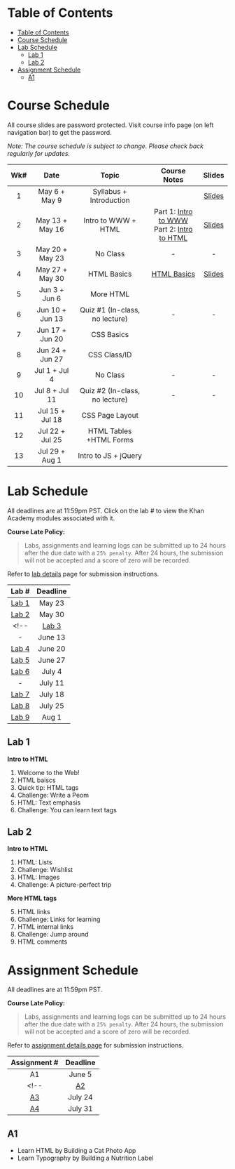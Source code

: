 # Table of Contents

- [Table of Contents](#table-of-contents)
- [Course Schedule](#course-schedule)
- [Lab Schedule](#lab-schedule)
  - [Lab 1](#lab-1)
  - [Lab 2](#lab-2)
- [Assignment Schedule](#assignment-schedule)
  - [A1](#a1)


# Course Schedule

All course slides are password protected. Visit course info page (on left navigation bar) to get the password.

*Note: The course schedule is subject to change. Please check back regularly for updates.*

| **Wk#** | **Date** | **Topic** | **Course Notes** | **Slides**
|:---:|:---:|:---:|:---:|:---:|
| 1 | May 6 + May 9 | Syllabus + Introduction | |[Slides](https://jstrieb.github.io/link-lock/#eyJ2IjoiMC4wLjEiLCJlIjoiZ0d2QzZ6aFVWcVBDcjJUekRXRlMvV3BhRlJ3UkxvYWxqNCtrV0VTbXVlT2ZsOWREZ2oralplYzlVSWxBNjNidWRaa1M1Z3FJa3BYSVNWSWpGalh0YmRCS1Z4TmN5L2R1Z1JXVlczdDUwTHhpMTlmZlcvcEk3VVNHV2RDRm52ZHJJK3dQQXdSTlZ2S3Z3Tnk4L2VxMFcyNGdMU3M9IiwicyI6ImlMVkRQZzYzM3U3YXdCZ0g5b2JsUEE9PSIsImkiOiJZbjdsaVN5MTAwK0drd2dvIn0=) |
| 2 | May 13 + May 16 | Intro to WWW + HTML | Part 1: <a href="https://parsa-rajabi.github.io/CIS145/#/week-2-1">Intro to WWW</a><br> Part 2: <a href="https://parsa-rajabi.github.io/CIS145/#/week-2-2">Intro to HTML</a> |[Slides](https://jstrieb.github.io/link-lock/#eyJ2IjoiMC4wLjEiLCJlIjoiNmk5QVB4bUE0QzM2bCtRWXBGUmRLTjZBaGVvczdBV0NUZmNwRy94aVlTaURhSGVVbVdLTU5aL0RWWG82TGZxRnM3MTB3OUNVaCtaWDJEZlZlQ2hWS1BhU3NtbUFFd24xYXpzWWpQeXgvTlhybllwaHZUUEROYWZuY0p5b0tFMnNXMFIxRUxRRmNJWElEWXU4SjQ2UW5yUDFTT1E9IiwicyI6IjJnNE4rdGdpSk9qTUlnaWQxeGVqSlE9PSIsImkiOiJ4ZVpGSm9aY0x2VFEvcnVOIn0=) |
3 | May 20 + May 23 | No Class | - | - |
4 | May 27 + May 30 | HTML Basics | <a href="https://parsa-rajabi.github.io/CIS145/#/week-4">HTML Basics</a> | [Slides](https://jstrieb.github.io/link-lock/#eyJ2IjoiMC4wLjEiLCJlIjoiQnJhZ1dwY012Nk1SSWVxZ3pRQ1JzajZ2YVhaV3c1ODAwazkwM1BoN0NQS05HL2paanIybXY2ME1EcW5Xc3pSMFptZEZtUlF3eUtRb0Y5MENTQXJOTHdaTExHSWpseFJxRXFwT2tKYmVCVml3YWNJT2JDdysxYWdWd1B3TlNsVTlSL2l5eWRRZ2Z0RjN0N0pQdE1yWndIWW0wc0U9IiwicyI6ImkwaVJDa1FEVDFDUnhIUkxpS29YYWc9PSIsImkiOiJvMTM3OVd0Ri9ITThobmtTIn0=) |
5 | Jun 3 + Jun 6 | More HTML | | |
6 | Jun 10 + Jun 13 | Quiz #1 (In-class, no lecture) | - | - |
7 | Jun 17 + Jun 20 | CSS Basics | | |
8 | Jun 24 + Jun 27 | CSS Class/ID | | |
9 | Jul 1 + Jul 4 | No Class | - | - |
10 | Jul 8 + Jul 11 | Quiz #2 (In-class, no lecture) | - | - |
11 | Jul 15 + Jul 18 | CSS Page Layout | | |
12 | Jul 22 + Jul 25 | HTML Tables +HTML Forms | | |
13 | Jul 29 + Aug 1 | Intro to JS + jQuery  | | |

# Lab Schedule

All deadlines are at 11:59pm PST. Click on the lab # to view the Khan Academy modules associated with it.

**Course Late Policy:**
> Labs, assignments and learning logs can be submitted up to 24 hours after the due date with a `25% penalty`. After 24 hours, the submission will not be accepted and a score of zero will be recorded. 

Refer to [lab details](labs.md#submission-process) page for submission instructions.

|      Lab #      | Deadline |
| :-------------: | :------: |
| [Lab 1](#lab-1) |  May 23  |
| [Lab 2](#lab-2) |  May 30  |
<!-- | [Lab 3](#lab-3) |  June 6  |
|        -        | June 13  |
| [Lab 4](#lab-4) | June 20  |
| [Lab 5](#lab-5) | June 27  |
| [Lab 6](#lab-6) |  July 4  |
|        -        | July 11  |
| [Lab 7](#lab-7) | July 18  |
| [Lab 8](#lab-8) | July 25  |
| [Lab 9](#lab-9) |  Aug 1   | -->


## Lab 1

**Intro to HTML**
1. Welcome to the Web!
2. HTML baiscs
3. Quick tip: HTML tags
4. Challenge: Write a Peom
5. HTML: Text emphasis
6. Challenge: You can learn text tags 
 
## Lab 2

**Intro to HTML**
1. HTML: Lists
2. Challenge: Wishlist
3. HTML: Images
4. Challenge: A picture-perfect trip
   
**More HTML tags**

5. HTML links
6. Challenge: Links for learning
7. HTML internal links
8. Challenge: Jump around
9. HTML comments

<!-- ## Lab 3

**Further learning**

1. Webpage design
2. HTML validation
   
## Lab 4

**CSS text properties**
1. CSS Zen Garden
2. CSS font-family property 
3. Challenge: Fancy font families
4. CSS font-size property
5. Challenge: Great big font sizes
6. CSS font style and shorthand
7. Challenge: Famous font formats
8. More CSS text properties 

**Other ways to embed CSS**

9. Using inline CSS styles
10. Using external stylesheets

## Lab 5

**CSS text properties**
1. CSS inheritance
2. Project: Blog

**More CSS selectors**

3. Using multiple CSS classes
4. Challenge: A classy gallery
5. Combining CSS class and element selectors
6. Challenge: Classes of elements
7. CSS descendant selectors
8. Challenge: Decendants of Khan
9. Grouping CSS selectors
10. CSS dynamic pseudo-classes
11. Challenge: Grouped animals
12. CSS specificity 


## Lab X 
**More HTML tags**
1. HTML tables
2. Challenge: The dinner table
3. Project: Recipe book -->

# Assignment Schedule

All deadlines are at 11:59pm PST.

**Course Late Policy:**
> Labs, assignments and learning logs can be submitted up to 24 hours after the due date with a `25% penalty`. After 24 hours, the submission will not be accepted and a score of zero will be recorded. 

Refer to [assignment details page](assignments.md#submission-process) for submission instructions.

| Assignment # | Deadline |
| :----------: | :------: |
|      A1      |  June 5  |
<!-- | [A2](#A2)    |  July 3  |
| [A3](#A3)    | July 24  |
| [A4](#A4)    | July 31  | -->

## A1

- Learn HTML by Building a Cat Photo App
- Learn Typography by Building a Nutrition Label

<!-- ## A2
- Learn Basic CSS by Building a Cafe Menu
- Learn CSS Colors by Building a Set of Colored Markers

## A3
- Learn the CSS Box Model by Building a Rothko Painting
- Learn CSS Flexbox by Building a Photo Gallery
- Learn CSS Grid by Building a Magazine

## A4
- Learn HTML Forms by Building a Registration Form
- Learn Accessibility by Building a Quiz -->